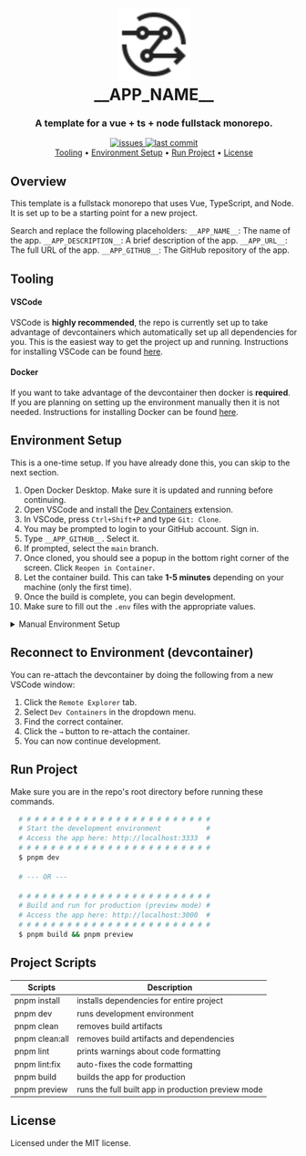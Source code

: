 <h1 align="center">
  <a href="__APP_URL__/">
    <img src="./packages/client/public/favicon.svg" alt="Logo" height="128">
  </a>
  <br>
  __APP_NAME__
</h1>

<h3 align="center"><strong>A template for a vue + ts + node fullstack monorepo.</strong></h3>

<p align="center">
  <a href="https://github.com/__APP_GITHUB__/issues">
    <img src="https://img.shields.io/github/issues/__APP_GITHUB__" alt="issues">
  </a>
  <a href="#">
    <img src="https://img.shields.io/github/last-commit/__APP_GITHUB__" alt="last commit">
  </a>
  <br />
  <a href="#tooling">Tooling</a> •
  <a href="#environment-setup">Environment Setup</a> •
  <a href="#run-project">Run Project</a> •
  <a href="#license">License</a>
</p>

<!-- ![screenshot](./.github/screenshot.png) -->

## Overview

This template is a fullstack monorepo that uses Vue, TypeScript, and Node. It is set up to be a starting point for a new project.

Search and replace the following placeholders:
`__APP_NAME__`: The name of the app.
`__APP_DESCRIPTION__`: A brief description of the app.
`__APP_URL__`: The full URL of the app.
`__APP_GITHUB__`: The GitHub repository of the app.

## Tooling

#### VSCode

VSCode is **highly recommended**, the repo is currently set up to take advantage of devcontainers which automatically set up all dependencies for you. This is the easiest way to get the project up and running. Instructions for installing VSCode can be found [here](https://code.visualstudio.com/download).

#### Docker

If you want to take advantage of the devcontainer then docker is **required**. If you are planning on setting up the environment manually then it is not needed. Instructions for installing Docker can be found [here](https://www.docker.com/products/docker-desktop/).

## Environment Setup

This is a one-time setup. If you have already done this, you can skip to the next section.

1.  Open Docker Desktop. Make sure it is updated and running before continuing.
2.  Open VSCode and install the [Dev Containers](https://marketplace.visualstudio.com/items?itemName=ms-vscode-remote.remote-containers) extension.
3.  In VSCode, press `Ctrl+Shift+P` and type `Git: Clone`.
4.  You may be prompted to login to your GitHub account. Sign in.
5.  Type `__APP_GITHUB__`. Select it.
6.  If prompted, select the `main` branch.
7.  Once cloned, you should see a popup in the bottom right corner of the screen. Click `Reopen in Container`.
8.  Let the container build. This can take **1-5 minutes** depending on your machine (only the first time).
9.  Once the build is complete, you can begin development.
10. Make sure to fill out the `.env` files with the appropriate values.

<details>
<summary>Manual Environment Setup</summary>
The devcontainer does this for you **and** ensures parity with the production environment.

1. Install [nvm](https://github.com/nvm-sh/nvm) for your platform.
2. Git clone the repository.
3. Run the following commands:

```bash
  $ nvm use || nvm install --lts
  $ corepack enable
  $ corepack install
  $ cp --no-clobber .env.example .env.production
  $ cp --no-clobber .env.example .env.development
```

6. Additionally, make sure to fill out the `.env` files with the appropriate values.
</details>

## Reconnect to Environment (devcontainer)

You can re-attach the devcontainer by doing the following from a new VSCode window:

1. Click the `Remote Explorer` tab.
2. Select `Dev Containers` in the dropdown menu.
3. Find the correct container.
4. Click the `→` button to re-attach the container.
5. You can now continue development.

## Run Project

Make sure you are in the repo's root directory before running these commands.

```bash
  # # # # # # # # # # # # # # # # # # # # # # # #
  # Start the development environment           #
  # Access the app here: http://localhost:3333  #
  # # # # # # # # # # # # # # # # # # # # # # # #
  $ pnpm dev

  # --- OR ---

  # # # # # # # # # # # # # # # # # # # # # # # #
  # Build and run for production (preview mode) #
  # Access the app here: http://localhost:3000  #
  # # # # # # # # # # # # # # # # # # # # # # # #
  $ pnpm build && pnpm preview
```

## Project Scripts

| Scripts        | Description                                        |
| -------------- | -------------------------------------------------- |
| pnpm install   | installs dependencies for entire project           |
| pnpm dev       | runs development environment                       |
| pnpm clean     | removes build artifacts                            |
| pnpm clean:all | removes build artifacts and dependencies           |
| pnpm lint      | prints warnings about code formatting              |
| pnpm lint:fix  | auto-fixes the code formatting                     |
| pnpm build     | builds the app for production                      |
| pnpm preview   | runs the full built app in production preview mode |

## License

Licensed under the MIT license.
